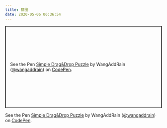 ```yaml
---
title: 拼图
date: 2020-05-06 06:36:54
---
```

<p class="codepen" data-height="265" data-theme-id="light" data-default-tab="js,result" data-user="wangaddrain" data-slug-hash="GRpyyPj" style="height: 265px; box-sizing: border-box; display: flex; align-items: center; justify-content: center; border: 2px solid; margin: 1em 0; padding: 1em;" data-pen-title="Simple Drag&amp;amp;Drop Puzzle">
  <span>See the Pen <a href="https://codepen.io/wangaddrain/pen/GRpyyPj">
  Simple Drag&amp;Drop Puzzle</a> by WangAddRain (<a href="https://codepen.io/wangaddrain">@wangaddrain</a>)
  on <a href="https://codepen.io">CodePen</a>.</span>
</p>
<script async src="https://static.codepen.io/assets/embed/ei.js"></script>
  <span>See the Pen <a href="https://codepen.io/wangaddrain/pen/GRpyyPj">
  Simple Drag&amp;Drop Puzzle</a> by WangAddRain (<a href="https://codepen.io/wangaddrain">@wangaddrain</a>)
  on <a href="https://codepen.io">CodePen</a>.</span>
</p>
<script async src="https://static.codepen.io/assets/embed/ei.js"></script>